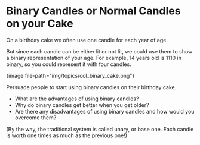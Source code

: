# Binary Candles or Normal Candles on your Cake

On a birthday cake we often use one candle for each year of age.

But since each candle can be either lit or not lit, we could use them to show a binary representation of your age.
For example, 14 years old is 1110 in binary, so you could represent it with four candles.

{image file-path="img/topics/col_binary_cake.png"}

Persuade people to start using binary candles on their birthday cake. 

- What are the advantages of using binary candles? 
- Why do binary candles get better when you get older? 
- Are there any disadvantages of using binary candles and how would you overcome them? 

(By the way, the traditional system is called unary, or base one. Each candle is worth one times as much as the previous one!)
